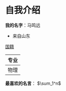 # 自我介绍



**我的名字**：马鸣远

- 来自山东

[国籍](https://baike.baidu.com/item/%E4%B8%AD%E5%9B%BD/1122445?fr=aladdin)

|专业|
|----|
|物理|

**最喜欢的名言**：
$\sum_1^n$